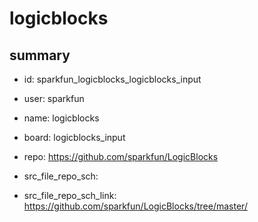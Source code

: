 # logicblocks
 
## summary 
* id: sparkfun_logicblocks_logicblocks_input
* user: sparkfun
* name: logicblocks
* board: logicblocks_input
* repo: https://github.com/sparkfun/LogicBlocks



* src_file_repo_sch: 
* src_file_repo_sch_link: https://github.com/sparkfun/LogicBlocks/tree/master/






